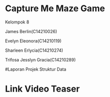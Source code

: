 # Capture Me Maze Game

Kelompok 8

James Berlin(C14210026)

Evelyn Eleonora(C14210119)

Sharleen Erlycia(C14210274)

Trifosa Jesslyn Gracia(C14210289)


#Laporan Projek Struktur Data

# Link Video Teaser
